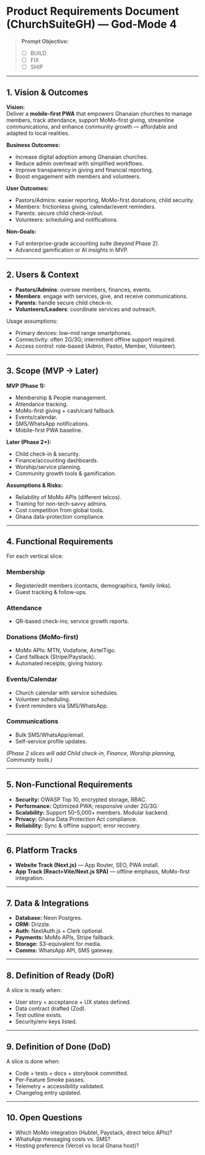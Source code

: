 # Product Requirements Document (ChurchSuiteGH) — God-Mode 4

> **Prompt Objective:**  
> - [ ] BUILD  
> - [ ] FIX  
> - [ ] SHIP  

---

## 1. Vision & Outcomes
**Vision:**  
Deliver a **mobile-first PWA** that empowers Ghanaian churches to manage members, track attendance, support MoMo-first giving, streamline communications, and enhance community growth — affordable and adapted to local realities.  

**Business Outcomes:**  
- Increase digital adoption among Ghanaian churches.  
- Reduce admin overhead with simplified workflows.  
- Improve transparency in giving and financial reporting.  
- Boost engagement with members and volunteers.  

**User Outcomes:**  
- Pastors/Admins: easier reporting, MoMo-first donations, child security.  
- Members: frictionless giving, calendar/event reminders.  
- Parents: secure child check-in/out.  
- Volunteers: scheduling and notifications.  

**Non-Goals:**  
- Full enterprise-grade accounting suite (beyond Phase 2).  
- Advanced gamification or AI insights in MVP.

---

## 2. Users & Context
- **Pastors/Admins**: oversee members, finances, events.  
- **Members**: engage with services, give, and receive communications.  
- **Parents**: handle secure child check-in.  
- **Volunteers/Leaders**: coordinate services and outreach.  

Usage assumptions:  
- Primary devices: low–mid range smartphones.  
- Connectivity: often 2G/3G; intermittent offline support required.  
- Access control: role-based (Admin, Pastor, Member, Volunteer).  

---

## 3. Scope (MVP → Later)
**MVP (Phase 1):**  
- Membership & People management.  
- Attendance tracking.  
- MoMo-first giving + cash/card fallback.  
- Events/calendar.  
- SMS/WhatsApp notifications.  
- Mobile-first PWA baseline.  

**Later (Phase 2+):**  
- Child check-in & security.  
- Finance/accounting dashboards.  
- Worship/service planning.  
- Community growth tools & gamification.  

**Assumptions & Risks:**  
- Reliability of MoMo APIs (different telcos).  
- Training for non-tech-savvy admins.  
- Cost competition from global tools.  
- Ghana data-protection compliance.  

---

## 4. Functional Requirements
For each vertical slice:

### Membership
- Register/edit members (contacts, demographics, family links).
- Guest tracking & follow-ups.  

### Attendance
- QR-based check-ins; service growth reports.  

### Donations (MoMo-first)
- MoMo APIs: MTN, Vodafone, AirtelTigo.  
- Card fallback (Stripe/Paystack).  
- Automated receipts; giving history.  

### Events/Calendar
- Church calendar with service schedules.  
- Volunteer scheduling.  
- Event reminders via SMS/WhatsApp.  

### Communications
- Bulk SMS/WhatsApp/email.  
- Self-service profile updates.  

*(Phase 2 slices will add Child check-in, Finance, Worship planning, Community tools.)*

---

## 5. Non-Functional Requirements
- **Security:** OWASP Top 10, encrypted storage, RBAC.  
- **Performance:** Optimized PWA; responsive under 2G/3G.  
- **Scalability:** Support 50–5,000+ members. Modular backend.  
- **Privacy:** Ghana Data Protection Act compliance.  
- **Reliability:** Sync & offline support; error recovery.  

---

## 6. Platform Tracks
- **Website Track (Next.js)** — App Router, SEO, PWA install.  
- **App Track (React+Vite/Next.js SPA)** — offline emphasis, MoMo-first integration.  

---

## 7. Data & Integrations
- **Database:** Neon Postgres.  
- **ORM:** Drizzle.  
- **Auth:** NextAuth.js + Clerk optional.  
- **Payments:** MoMo APIs, Stripe fallback.  
- **Storage:** S3-equivalent for media.  
- **Comms:** WhatsApp API, SMS gateway.  

---

## 8. Definition of Ready (DoR)
A slice is ready when:  
- User story + acceptance + UX states defined.  
- Data contract drafted (Zod).  
- Test outline exists.  
- Security/env keys listed.  

---

## 9. Definition of Done (DoD)
A slice is done when:  
- Code + tests + docs + storybook committed.  
- Per-Feature Smoke passes.  
- Telemetry + accessibility validated.  
- Changelog entry updated.  

---

## 10. Open Questions
- Which MoMo integration (Hubtel, Paystack, direct telco APIs)?  
- WhatsApp messaging costs vs. SMS?  
- Hosting preference (Vercel vs local Ghana host)?  
